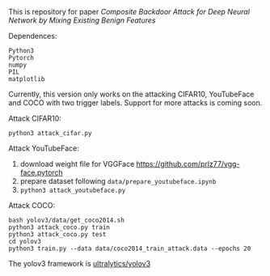 This is repository for paper *Composite Backdoor Attack for Deep Neural Network by Mixing Existing Benign Features*



Dependences:
```
Python3
Pytorch
numpy
PIL
matplotlib
```



Currently, this version only works on the attacking CIFAR10, YouTubeFace and COCO with two trigger labels. Support for more attacks is coming soon.



Attack CIFAR10:
```
python3 attack_cifar.py
```



Attack YouTubeFace:

1. download weight file for VGGFace https://github.com/prlz77/vgg-face.pytorch
2. prepare dataset following `data/prepare_youtubeface.ipynb`
3. `python3 attack_youtubeface.py`



Attack COCO:

```
bash yolov3/data/get_coco2014.sh
python3 attack_coco.py train
python3 attack_coco.py test
cd yolov3
python3 train.py --data data/coco2014_train_attack.data --epochs 20
```
The yolov3 framework is [ultralytics/yolov3](https://github.com/ultralytics/yolov3) 

